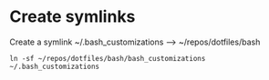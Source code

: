 # Create symlinks
Create a symlink ~/.bash_customizations --> ~/repos/dotfiles/bash

```/bin/bash
ln -sf ~/repos/dotfiles/bash/bash_customizations ~/.bash_customizations
```
